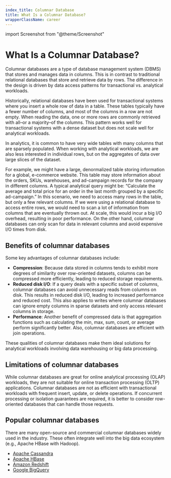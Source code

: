```yaml
---
index_title: Columnar Database
title: What Is a Columnar Database?
wrapperClassName: career
---
```


import Screenshot from "@theme/Screenshot"

# What Is a Columnar Database?

Columnar databases are a type of database management system (DBMS) that stores
and manages data in columns. This is in contrast to traditional relational
databases that store and retrieve data by rows. The difference in the design is
driven by data access patterns for transactional vs. analytical workloads.

Historically, relational databases have been used for transactional systems
where you insert a whole row of data in a table. These tables typically have a
fewer number of columns, and most of the columns in a row are not empty. When
reading the data, one or more rows are commonly retrieved with all–or a
majority–of the columns. This pattern works well for transactional systems with
a dense dataset but does not scale well for analytical workloads.

In analytics, it is common to have very wide tables with many columns that are
sparsely populated. When working with analytical workloads, we are also less
interested in individual rows, but on the aggregates of data over large slices
of the dataset.

<Screenshot
  alt="A diagram comparing the storage model of a row-oriented database and a column-oriented database"
  height={342}
  src="/img/glossary/columnar-database/columnar-database.webp"
  width={770}
  title="The difference between a row-oriented database and a column-oriented database"
/>

For example, we might have a large, denormalized table storing information for a
global, e-commerce website. This table may store information about the orders,
SKUs, warehouses, and ad-campaign records for the company in different columns.
A typical analytical query might be: “Calculate the average and total price for
an order in the last month grouped by a specific ad-campaign.” In this scenario,
we need to access many rows in the table, but only a few relevant columns. If we
were using a relational database to access entire rows, we would need to scan a
lot of information from columns that are eventually thrown out. At scale, this
would incur a big I/O overhead, resulting in poor performance. On the other
hand, columnar databases can only scan for data in relevant columns and avoid
expensive I/O times from disk.

## Benefits of columnar databases

Some key advantages of columnar databases include:

- **Compression**: Because data stored in columns tends to exhibit more degrees
  of similarity over row-oriented datasets, columns can be compressed more
  efficiently, leading to reduced storage requirements.
- **Reduced disk I/O**: If a query deals with a specific subset of columns,
  columnar databases can avoid unnecessary reads from columns on disk. This
  results in reduced disk I/O, leading to increased performance and reduced
  cost. This also applies to writes where columnar databases can ignore empty
  columns in sparse datasets and only access relevant columns in storage.
- **Performance**: Another benefit of compressed data is that aggregation
  functions such as calculating the min, max, sum, count, or average perform
  significantly better. Also, columnar databases are efficient with join
  operations.

These qualities of columnar databases make them ideal solutions for analytical
workloads involving data warehousing or big data processing.

## Limitations of columnar databases

While columnar databases are great for online analytical processing (OLAP)
workloads, they are not suitable for online transaction processing (OLTP)
applications. Columnar databases are not as efficient with transactional
workloads with frequent insert, update, or delete operations. If concurrent
processing or isolation guarantees are required, it is better to consider
row-oriented databases that can handle those requests.

## Popular columnar databases

There are many open-source and commercial columnar databases widely used in the
industry. These often integrate well into the big data ecosystem (e.g., Apache
HBase with Hadoop).

- [Apache Cassandra](https://cassandra.apache.org/_/index.html)
- [Apache HBase](https://hbase.apache.org)
- [Amazon Redshift](https://aws.amazon.com/redshift/)
- [Google BigQuery](https://cloud.google.com/bigquery/)
